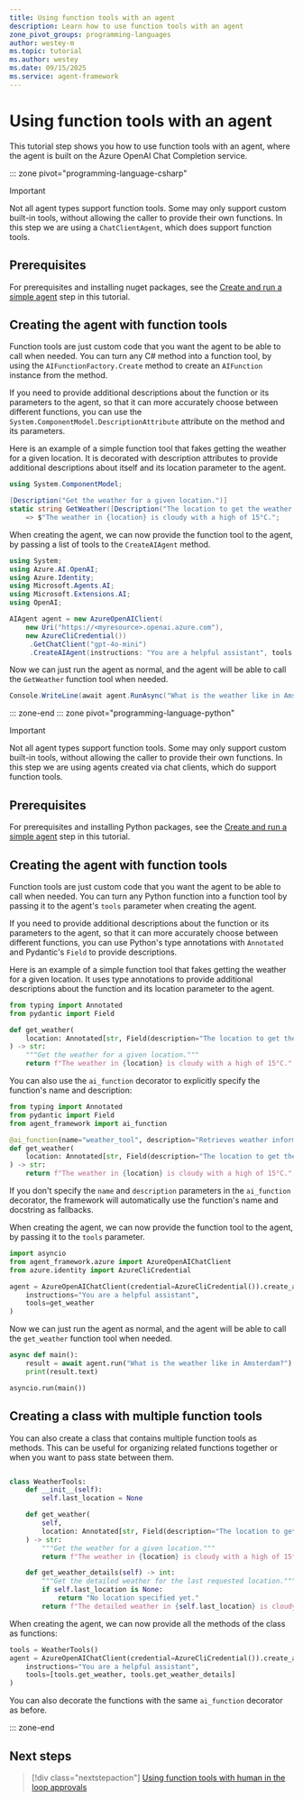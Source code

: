 ```yaml
---
title: Using function tools with an agent
description: Learn how to use function tools with an agent
zone_pivot_groups: programming-languages
author: westey-m
ms.topic: tutorial
ms.author: westey
ms.date: 09/15/2025
ms.service: agent-framework
---
```


# Using function tools with an agent

This tutorial step shows you how to use function tools with an agent, where the agent is built on the Azure OpenAI Chat Completion service.

::: zone pivot="programming-language-csharp"

> [!IMPORTANT]
> Not all agent types support function tools. Some may only support custom built-in tools, without allowing the caller to provide their own functions. In this step we are using a `ChatClientAgent`, which does support function tools.

## Prerequisites

For prerequisites and installing nuget packages, see the [Create and run a simple agent](./run-agent.md) step in this tutorial.

## Creating the agent with function tools

Function tools are just custom code that you want the agent to be able to call when needed.
You can turn any C# method into a function tool, by using the `AIFunctionFactory.Create` method to create an `AIFunction` instance from the method.

If you need to provide additional descriptions about the function or its parameters to the agent, so that it can more accurately choose between different functions, you can use the `System.ComponentModel.DescriptionAttribute` attribute on the method and its parameters.

Here is an example of a simple function tool that fakes getting the weather for a given location.
It is decorated with description attributes to provide additional descriptions about itself and its location parameter to the agent.

```csharp
using System.ComponentModel;

[Description("Get the weather for a given location.")]
static string GetWeather([Description("The location to get the weather for.")] string location)
    => $"The weather in {location} is cloudy with a high of 15°C.";
```

When creating the agent, we can now provide the function tool to the agent, by passing a list of tools to the `CreateAIAgent` method.

```csharp
using System;
using Azure.AI.OpenAI;
using Azure.Identity;
using Microsoft.Agents.AI;
using Microsoft.Extensions.AI;
using OpenAI;

AIAgent agent = new AzureOpenAIClient(
    new Uri("https://<myresource>.openai.azure.com"),
    new AzureCliCredential())
     .GetChatClient("gpt-4o-mini")
     .CreateAIAgent(instructions: "You are a helpful assistant", tools: [AIFunctionFactory.Create(GetWeather)]);
```

Now we can just run the agent as normal, and the agent will be able to call the `GetWeather` function tool when needed.

```csharp
Console.WriteLine(await agent.RunAsync("What is the weather like in Amsterdam?"));
```

::: zone-end
::: zone pivot="programming-language-python"

> [!IMPORTANT]
> Not all agent types support function tools. Some may only support custom built-in tools, without allowing the caller to provide their own functions. In this step we are using agents created via chat clients, which do support function tools.

## Prerequisites

For prerequisites and installing Python packages, see the [Create and run a simple agent](./run-agent.md) step in this tutorial.

## Creating the agent with function tools

Function tools are just custom code that you want the agent to be able to call when needed.
You can turn any Python function into a function tool by passing it to the agent's `tools` parameter when creating the agent.

If you need to provide additional descriptions about the function or its parameters to the agent, so that it can more accurately choose between different functions, you can use Python's type annotations with `Annotated` and Pydantic's `Field` to provide descriptions.

Here is an example of a simple function tool that fakes getting the weather for a given location.
It uses type annotations to provide additional descriptions about the function and its location parameter to the agent.

```python
from typing import Annotated
from pydantic import Field

def get_weather(
    location: Annotated[str, Field(description="The location to get the weather for.")],
) -> str:
    """Get the weather for a given location."""
    return f"The weather in {location} is cloudy with a high of 15°C."
```

You can also use the `ai_function` decorator to explicitly specify the function's name and description:

```python
from typing import Annotated
from pydantic import Field
from agent_framework import ai_function

@ai_function(name="weather_tool", description="Retrieves weather information for any location")
def get_weather(
    location: Annotated[str, Field(description="The location to get the weather for.")],
) -> str:
    return f"The weather in {location} is cloudy with a high of 15°C."
```

If you don't specify the `name` and `description` parameters in the `ai_function` decorator, the framework will automatically use the function's name and docstring as fallbacks.

When creating the agent, we can now provide the function tool to the agent, by passing it to the `tools` parameter.

```python
import asyncio
from agent_framework.azure import AzureOpenAIChatClient
from azure.identity import AzureCliCredential

agent = AzureOpenAIChatClient(credential=AzureCliCredential()).create_agent(
    instructions="You are a helpful assistant",
    tools=get_weather
)
```

Now we can just run the agent as normal, and the agent will be able to call the `get_weather` function tool when needed.

```python
async def main():
    result = await agent.run("What is the weather like in Amsterdam?")
    print(result.text)

asyncio.run(main())
```

## Creating a class with multiple function tools

You can also create a class that contains multiple function tools as methods.
This can be useful for organizing related functions together or when you want to pass state between them.

```python

class WeatherTools:
    def __init__(self):
        self.last_location = None

    def get_weather(
        self,
        location: Annotated[str, Field(description="The location to get the weather for.")],
    ) -> str:
        """Get the weather for a given location."""
        return f"The weather in {location} is cloudy with a high of 15°C."

    def get_weather_details(self) -> int:
        """Get the detailed weather for the last requested location."""
        if self.last_location is None:
            return "No location specified yet."
        return f"The detailed weather in {self.last_location} is cloudy with a high of 15°C, low of 7°C, and 60% humidity."

```

When creating the agent, we can now provide all the methods of the class as functions:

```python
tools = WeatherTools()
agent = AzureOpenAIChatClient(credential=AzureCliCredential()).create_agent(
    instructions="You are a helpful assistant",
    tools=[tools.get_weather, tools.get_weather_details]
)
```

You can also decorate the functions with the same `ai_function` decorator as before.

::: zone-end

## Next steps

> [!div class="nextstepaction"]
> [Using function tools with human in the loop approvals](./function-tools-approvals.md)
